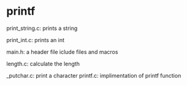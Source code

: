 # printf
print_string.c:
prints a string

print_int.c:
prints an int

main.h:
a header file iclude files and macros

length.c:
calculate the length

_putchar.c:
print a character
printf.c:
implimentation of printf function

